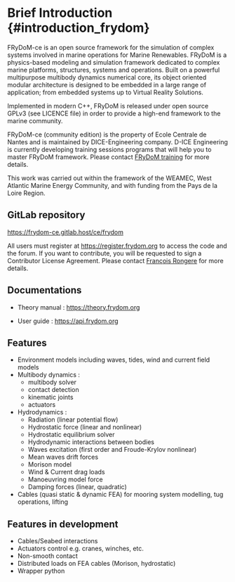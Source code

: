 Brief Introduction {#introduction_frydom}
==========================

FRyDoM-ce is an open source framework for the simulation of complex systems involved in marine 
operations for Marine Renewables.
FRyDoM is a physics-based modeling and simulation framework dedicated to complex marine platforms,
structures, systems and operations. Built on a powerful multipurpose multibody dynamics numerical 
core, its object oriented modular architecture is designed to be embedded in a large range of 
application; from embedded systems up to Virtual Reality Solutions.

Implemented in modern C++, FRyDoM is released under open source GPLv3 (see LICENCE file) in 
order to provide a high-end framework to the marine community.

FRyDoM-ce (community edition) is the property of Ecole Centrale de Nantes and is maintained by 
DICE-Engineering company. D-ICE Engineering is currently developing training sessions programs 
that will help you to master FRyDoM framework. 
Please contact <a href=mailto:frydom-training@dice-engineering.com>FRyDoM training</a> for more details.

This work was carried out within the framework of the WEAMEC, West Atlantic Marine Energy Community, 
and with funding from the Pays de la Loire Region.

GitLab repository
-----------------

https://frydom-ce.gitlab.host/ce/frydom

All users must register at https://register.frydom.org to access the code and the forum. 
If you want to contribute, you will be requested to sign a Contributor License Agreement. 
Please contact <a href=mailto:francois.rongere@dice-engineering.com>François Rongere</a> for more details.


Documentations
--------------

+ Theory manual : https://theory.frydom.org

+ User guide : https://api.frydom.org


Features
--------

+ Environment models including waves, tides, wind and current field models
+ Multibody dynamics :
    * multibody solver
    * contact detection
    * kinematic joints
    * actuators
+ Hydrodynamics :
    * Radiation (linear potential flow)
    * Hydrostatic force (linear and nonlinear)
    * Hydrostatic equilibrium solver
    * Hydrodynamic interactions between bodies
    * Waves excitation (first order and Froude-Krylov nonlinear)
    * Mean waves drift forces
    * Morison model
    * Wind & Current drag loads
    * Manoeuvring model force
    * Damping forces (linear, quadratic)
+ Cables (quasi static & dynamic FEA) for mooring system modelling, tug operations, lifting

Features in development
-----------------------

+ Cables/Seabed interactions
+ Actuators control e.g. cranes, winches, etc.
+ Non-smooth contact
+ Distributed loads on FEA cables (Morison, hydrostatic)
+ Wrapper python